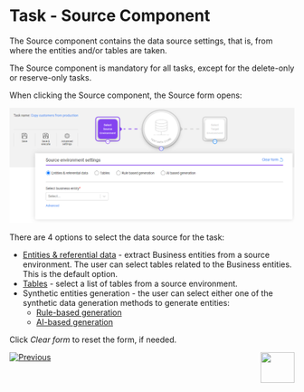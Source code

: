 # Task - Source Component

The Source component contains the data source settings, that is, from where the entities and/or tables are taken.

The Source component is mandatory for all tasks, except for the delete-only or reserve-only tasks.

When clicking the Source component, the Source form opens:

![Source comp](images/task_source_component.png)

There are 4 options to select the data source for the task:

- [Entities & referential data](14b_task_source_component_entities.md)  - extract Business entities from a source environment. The user can select tables related to the Business entities.  This is the default option.
- [Tables](14c_task_source_component_tables.md) - select a list of tables from a source environment.
- Synthetic entities generation - the user can select either one of the synthetic data generation methods to generate entities: 
  - [Rule-based generation](14d_task_source_rule_based_generation.md)
  - [AI-based generation](14e_task_source_ai_based_generation.md)  

Click *Clear form* to reset the form, if needed.





 [![Previous](/articles/images/Previous.png)](14_task_overview.md)[<img align="right" width="60" height="54" src="/articles/images/Next.png">](15_task_subset_component.md)

